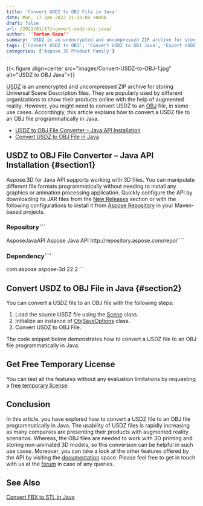 ```yaml
---
title: 'Convert USDZ to OBJ File in Java'
date: Mon, 17 Jan 2022 21:33:00 +0000
draft: false
url: /2022/01/17/convert-usdz-obj-java/
author: ''Farhan Raza''
summary: 'USDZ is an unencrypted and uncompressed ZIP archive for storing Universal Scene Description files. They are popularly used by different organizations to show their products online with the help of augmented reality. However, you might need to convert USDZ to an OBJ file, in some use cases. Accordingly, this article explains how to **convert a USDZ file to an OBJ file programmatically in Java.**'
tags: ['Convert USDZ to OBJ', 'Convert USDZ to OBJ Java', 'Export USDZ to OBJ']
categories: ['Aspose.3D Product Family']
---
```




{{< figure align=center src="images/Convert-USDZ-to-OBJ-1.jpg" alt="USDZ to OBJ Java">}}


[USDZ][1] is an unencrypted and uncompressed ZIP archive for storing Universal Scene Description files. They are popularly used by different organizations to show their products online with the help of augmented reality. However, you might need to convert USDZ to an [OBJ][2] file, in some use cases. Accordingly, this article explains how to convert a USDZ file to an OBJ file programmatically in Java.

*   [USDZ to OBJ File Converter – Java API Installation][3]
*   [Convert USDZ to OBJ File in Java][4]

## USDZ to OBJ File Converter – Java API Installation {#section1}

Aspose.3D for Java API supports working with 3D files. You can manipulate different file formats programmatically without needing to install any graphics or animation processing application. Quickly configure the API by downloading its JAR files from the [New Releases][5] section or with the following configurations to install it from [Aspose Repository][6] in your Maven-based projects.

### Repository```
 <repositories>
    <repository>
        <id>AsposeJavaAPI</id>
        <name>Aspose Java API</name>
        <url>http://repository.aspose.com/repo/</url>
    </repository>
</repositories>
```

### Dependency```
 <dependencies>
    <dependency>
        <groupId>com.aspose</groupId>
        <artifactId>aspose-3d</artifactId>
        <version>22.2</version>
    </dependency>
</dependencies>
```

## Convert USDZ to OBJ File in Java {#section2}

You can convert a USDZ file to an OBJ file with the following steps:

1.  Load the source USDZ file using the [Scene][7] class.
2.  Initialize an instance of [ObjSaveOptions][8] class.
3.  Convert USDZ to OBJ File.

The code snippet below demonstrates how to convert a USDZ file to an OBJ file programmatically in Java:



## Get Free Temporary License

You can test all the features without any evaluation limitations by requesting a [free temporary license][9].

## Conclusion

In this article, you have explored how to convert a USDZ file to an OBJ file programmatically in Java. The usability of USDZ files is rapidly increasing as many companies are presenting their products with augmented reality scenarios. Whereas, the OBJ files are needed to work with 3D printing and storing non-animated 3D models, so this conversion can be helpful in such use cases. Moreover, you can take a look at the other features offered by the API by visiting the [documentation][10] space. Please feel free to get in touch with us at the [forum][11] in case of any queries.

## See Also

[Convert FBX to STL in Java][12]




[1]: https://docs.fileformat.com/3d/usdz/
[2]: https://docs.fileformat.com/3d/obj/
[3]: #section1
[4]: #section2
[5]: https://downloads.aspose.com/3d/java
[6]: https://repository.aspose.com/webapp/#/artifacts/browse/tree/General/repo/com/aspose/aspose-3d
[7]: https://apireference.aspose.com/3d/java/com.aspose.threed/scene
[8]: https://apireference.aspose.com/3d/java/com.aspose.threed/ObjSaveOptions
[9]: https://purchase.aspose.com/temporary-license
[10]: https://docs.aspose.com/3d/java/
[11]: https://forum.aspose.com/c/3d
[12]: https://blog.aspose.com/2022/01/11/convert-fbx-to-stl-java/




